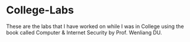 # College-Labs
These are the labs that I have worked on while I was in College using the book called Computer &amp; Internet Security by Prof. Wenliang DU.
